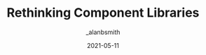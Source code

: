 ---
author: _alanbsmith
date: 2021-05-11
permalink: false
tags:
  - components
  - meta
target_url: https://alanbsmith.medium.com/rethinking-component-libraries-1573d5cf98eb
title: Rethinking Component Libraries
---